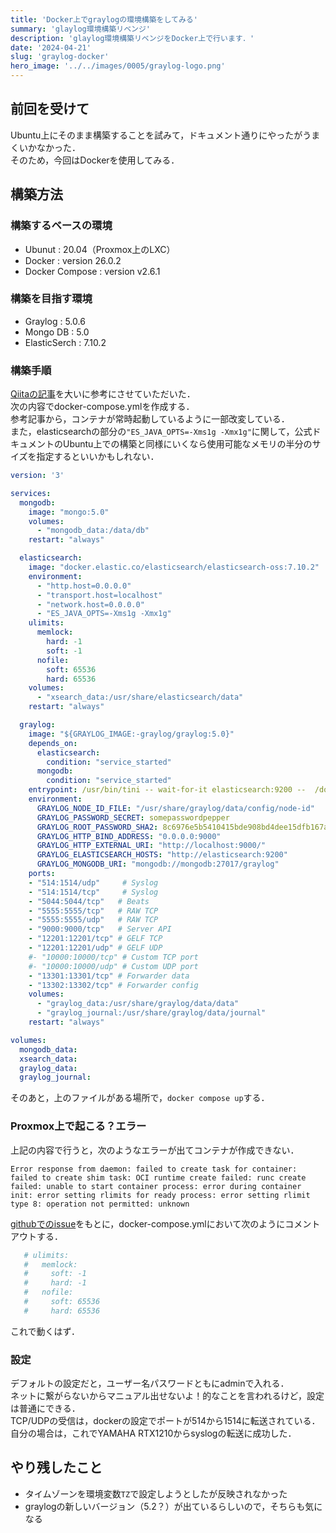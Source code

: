 ```yaml
---
title: 'Docker上でgraylogの環境構築をしてみる'
summary: 'glaylog環境構築リベンジ'
description: 'glaylog環境構築リベンジをDocker上で行います．'
date: '2024-04-21'
slug: 'graylog-docker'
hero_image: '../../images/0005/graylog-logo.png'
---
```


## 前回を受けて
Ubuntu上にそのまま構築することを試みて，ドキュメント通りにやったがうまくいかなかった．  
そのため，今回はDockerを使用してみる．  

## 構築方法
### 構築するベースの環境
- Ubunut : 20.04（Proxmox上のLXC）
- Docker : version 26.0.2
- Docker Compose : version v2.6.1

### 構築を目指す環境
- Graylog : 5.0.6
- Mongo DB : 5.0
- ElasticSerch : 7.10.2

### 構築手順
[Qiitaの記事](https://qiita.com/khat/items/70ea8c848067ff243798)を大いに参考にさせていただいた．  
次の内容でdocker-compose.ymlを作成する．  
参考記事から，コンテナが常時起動しているように一部改変している．  
また，elasticsearchの部分の`"ES_JAVA_OPTS=-Xms1g -Xmx1g"`に関して，公式ドキュメントのUbuntu上での構築と同様にいくなら使用可能なメモリの半分のサイズを指定するといいかもしれない．

```yml
version: '3'

services:
  mongodb:
    image: "mongo:5.0"
    volumes:
      - "mongodb_data:/data/db"
    restart: "always"

  elasticsearch:
    image: "docker.elastic.co/elasticsearch/elasticsearch-oss:7.10.2"
    environment:
      - "http.host=0.0.0.0"
      - "transport.host=localhost"
      - "network.host=0.0.0.0"
      - "ES_JAVA_OPTS=-Xms1g -Xmx1g"
    ulimits:
      memlock:
        hard: -1
        soft: -1
      nofile:
        soft: 65536
        hard: 65536
    volumes:
      - "xsearch_data:/usr/share/elasticsearch/data"
    restart: "always"

  graylog:
    image: "${GRAYLOG_IMAGE:-graylog/graylog:5.0}"
    depends_on:
      elasticsearch:
        condition: "service_started"
      mongodb:
        condition: "service_started"
    entrypoint: /usr/bin/tini -- wait-for-it elasticsearch:9200 --  /docker-entrypoint.sh
    environment:
      GRAYLOG_NODE_ID_FILE: "/usr/share/graylog/data/config/node-id"
      GRAYLOG_PASSWORD_SECRET: somepasswordpepper
      GRAYLOG_ROOT_PASSWORD_SHA2: 8c6976e5b5410415bde908bd4dee15dfb167a9c873fc4bb8a81f6f2ab448a918
      GRAYLOG_HTTP_BIND_ADDRESS: "0.0.0.0:9000"
      GRAYLOG_HTTP_EXTERNAL_URI: "http://localhost:9000/"
      GRAYLOG_ELASTICSEARCH_HOSTS: "http://elasticsearch:9200"
      GRAYLOG_MONGODB_URI: "mongodb://mongodb:27017/graylog"
    ports:
    - "514:1514/udp"     # Syslog
    - "514:1514/tcp"     # Syslog
    - "5044:5044/tcp"   # Beats
    - "5555:5555/tcp"   # RAW TCP
    - "5555:5555/udp"   # RAW TCP
    - "9000:9000/tcp"   # Server API
    - "12201:12201/tcp" # GELF TCP
    - "12201:12201/udp" # GELF UDP
    #- "10000:10000/tcp" # Custom TCP port
    #- "10000:10000/udp" # Custom UDP port
    - "13301:13301/tcp" # Forwarder data
    - "13302:13302/tcp" # Forwarder config
    volumes:
      - "graylog_data:/usr/share/graylog/data/data"
      - "graylog_journal:/usr/share/graylog/data/journal"
    restart: "always"

volumes:
  mongodb_data:
  xsearch_data:
  graylog_data:
  graylog_journal:
```
そのあと，上のファイルがある場所で，`docker compose up`する．  

### Proxmox上で起こる？エラー
上記の内容で行うと，次のようなエラーが出てコンテナが作成できない．  
```
Error response from daemon: failed to create task for container: failed to create shim task: OCI runtime create failed: runc create failed: unable to start container process: error during container init: error setting rlimits for ready process: error setting rlimit type 8: operation not permitted: unknown
```
[githubでのissue](https://github.com/wazuh/wazuh-docker/issues/903)をもとに，docker-compose.ymlにおいて次のようにコメントアウトする．
```yml
   # ulimits:
   #   memlock:
   #     soft: -1
   #     hard: -1
   #   nofile:
   #     soft: 65536
   #     hard: 65536
```
これで動くはず．

### 設定
デフォルトの設定だと，ユーザー名パスワードともにadminで入れる．  
ネットに繋がらないからマニュアル出せないよ！的なことを言われるけど，設定は普通にできる．  
TCP/UDPの受信は，dockerの設定でポートが514から1514に転送されている．  
自分の場合は，これでYAMAHA RTX1210からsyslogの転送に成功した．  


## やり残したこと
- タイムゾーンを環境変数`TZ`で設定しようとしたが反映されなかった
- graylogの新しいバージョン（5.2？）が出ているらしいので，そちらも気になる
